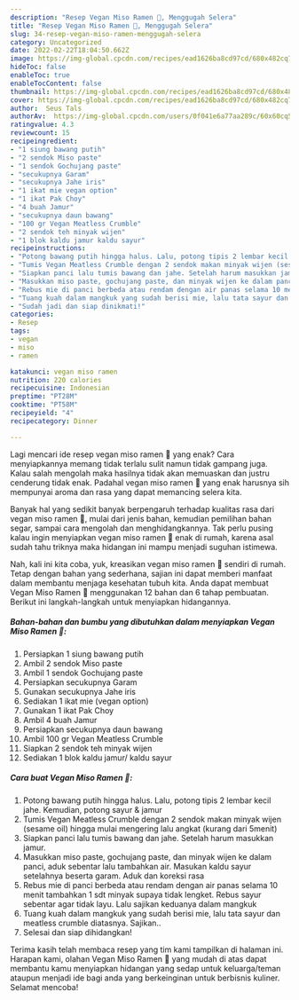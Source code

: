 ```yaml
---
description: "Resep Vegan Miso Ramen 🌱, Menggugah Selera"
title: "Resep Vegan Miso Ramen 🌱, Menggugah Selera"
slug: 34-resep-vegan-miso-ramen-menggugah-selera
category: Uncategorized
date: 2022-02-22T18:04:50.662Z
image: https://img-global.cpcdn.com/recipes/ead1626ba8cd97cd/680x482cq70/vegan-miso-ramen-foto-resep-utama.jpg
hideToc: false
enableToc: true
enableTocContent: false
thumbnail: https://img-global.cpcdn.com/recipes/ead1626ba8cd97cd/680x482cq70/vegan-miso-ramen-foto-resep-utama.jpg
cover: https://img-global.cpcdn.com/recipes/ead1626ba8cd97cd/680x482cq70/vegan-miso-ramen-foto-resep-utama.jpg
author:  Seus Tals
authorAv:  https://img-global.cpcdn.com/users/0f041e6a77aa289c/60x60cq50/avatar.jpg
ratingvalue: 4.3
reviewcount: 15
recipeingredient:
- "1 siung bawang putih"
- "2 sendok Miso paste"
- "1 sendok Gochujang paste"
- "secukupnya Garam"
- "secukupnya Jahe iris"
- "1 ikat mie vegan option"
- "1 ikat Pak Choy"
- "4 buah Jamur"
- "secukupnya daun bawang"
- "100 gr Vegan Meatless Crumble"
- "2 sendok teh minyak wijen"
- "1 blok kaldu jamur kaldu sayur"
recipeinstructions:
- "Potong bawang putih hingga halus. Lalu, potong tipis 2 lembar kecil jahe. Kemudian, potong sayur &amp; jamur"
- "Tumis Vegan Meatless Crumble dengan 2 sendok makan minyak wijen (sesame oil) hingga mulai mengering lalu angkat (kurang dari 5menit)"
- "Siapkan panci lalu tumis bawang dan jahe. Setelah harum masukkan jamur."
- "Masukkan miso paste, gochujang paste, dan minyak wijen ke dalam panci, aduk sebentar lalu tambahkan air. Masukan kaldu sayur setelahnya beserta garam. Aduk dan koreksi rasa"
- "Rebus mie di panci berbeda atau rendam dengan air panas selama 10 menit tambahkan 1 sdt minyak supaya tidak lengket. Rebus sayur sebentar agar tidak layu. Lalu sajikan keduanya dalam mangkuk"
- "Tuang kuah dalam mangkuk yang sudah berisi mie, lalu tata sayur dan meatless crumble diatasnya. Sajikan.."
- "Sudah jadi dan siap dinikmati!"
categories:
- Resep
tags:
- vegan
- miso
- ramen

katakunci: vegan miso ramen 
nutrition: 220 calories
recipecuisine: Indonesian
preptime: "PT28M"
cooktime: "PT58M"
recipeyield: "4"
recipecategory: Dinner

---
```



Lagi mencari ide resep vegan miso ramen 🌱 yang enak? Cara menyiapkannya memang tidak terlalu sulit namun tidak gampang juga. Kalau salah mengolah maka hasilnya tidak akan memuaskan dan justru cenderung tidak enak. Padahal vegan miso ramen 🌱 yang enak harusnya sih mempunyai aroma dan rasa yang dapat memancing selera kita.


Banyak hal yang sedikit banyak berpengaruh terhadap kualitas rasa dari vegan miso ramen 🌱, mulai dari jenis bahan, kemudian pemilihan bahan segar, sampai cara mengolah dan menghidangkannya. Tak perlu pusing kalau ingin menyiapkan vegan miso ramen 🌱 enak di rumah, karena asal sudah tahu triknya maka hidangan ini mampu menjadi suguhan istimewa.




Nah, kali ini kita coba, yuk, kreasikan vegan miso ramen 🌱 sendiri di rumah. Tetap dengan bahan yang sederhana, sajian ini dapat memberi manfaat dalam membantu menjaga kesehatan tubuh kita. Anda dapat membuat Vegan Miso Ramen 🌱 menggunakan 12 bahan dan 6 tahap pembuatan. Berikut ini langkah-langkah untuk menyiapkan hidangannya.

<!--inarticleads1-->

##### Bahan-bahan dan bumbu yang dibutuhkan dalam menyiapkan Vegan Miso Ramen 🌱:

1. Persiapkan 1 siung bawang putih
1. Ambil 2 sendok Miso paste
1. Ambil 1 sendok Gochujang paste
1. Persiapkan secukupnya Garam
1. Gunakan secukupnya Jahe iris
1. Sediakan 1 ikat mie (vegan option)
1. Gunakan 1 ikat Pak Choy
1. Ambil 4 buah Jamur
1. Persiapkan secukupnya daun bawang
1. Ambil 100 gr Vegan Meatless Crumble
1. Siapkan 2 sendok teh minyak wijen
1. Sediakan 1 blok kaldu jamur/ kaldu sayur




<!--inarticleads2-->

##### Cara buat Vegan Miso Ramen 🌱:

1. Potong bawang putih hingga halus. Lalu, potong tipis 2 lembar kecil jahe. Kemudian, potong sayur &amp; jamur
1. Tumis Vegan Meatless Crumble dengan 2 sendok makan minyak wijen (sesame oil) hingga mulai mengering lalu angkat (kurang dari 5menit)
1. Siapkan panci lalu tumis bawang dan jahe. Setelah harum masukkan jamur.
1. Masukkan miso paste, gochujang paste, dan minyak wijen ke dalam panci, aduk sebentar lalu tambahkan air. Masukan kaldu sayur setelahnya beserta garam. Aduk dan koreksi rasa
1. Rebus mie di panci berbeda atau rendam dengan air panas selama 10 menit tambahkan 1 sdt minyak supaya tidak lengket. Rebus sayur sebentar agar tidak layu. Lalu sajikan keduanya dalam mangkuk
1. Tuang kuah dalam mangkuk yang sudah berisi mie, lalu tata sayur dan meatless crumble diatasnya. Sajikan..
1. Selesai dan siap dihidangkan!



Terima kasih telah membaca resep yang tim kami tampilkan di halaman ini. Harapan kami, olahan Vegan Miso Ramen 🌱 yang mudah di atas dapat membantu kamu menyiapkan hidangan yang sedap untuk keluarga/teman ataupun menjadi ide bagi anda yang berkeinginan untuk berbisnis kuliner. Selamat mencoba!
